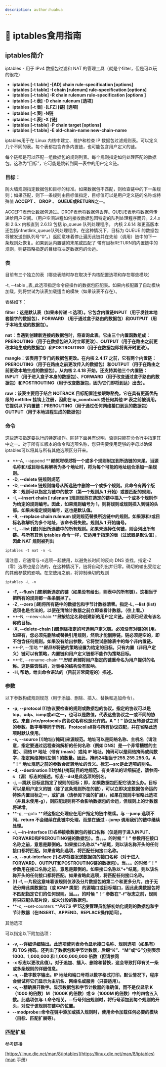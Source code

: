 ```yaml
---
description: author:huahua
---
```


# 🦎 iptables食用指南

## iptables简介

iptables - 用于 IPv4 数据包过滤和 NAT 的管理工具（就是个filter，但是可以玩的很花）

* **iptables \[-t table] -\[AD] chain rule-specification \[options]**&#x20;
* **iptables \[-t table] -I chain \[rulenum] rule-specification \[options]**&#x20;
* **iptables \[-t table] -R chain rulenum rule-specification \[options ]**&#x20;
* **iptables \[-t 表] -D chain rulenum \[选项]**&#x20;
* **iptables \[-t 表] -\[LFZ] \[链] \[选项]**&#x20;
* **iptables \[-t 表] -N链**&#x20;
* **iptables \[-t 表] -X \[链]**&#x20;
* **iptables \[-t table] -P chain target \[options]**
* **iptables \[-t table] -E old-chain-name new-chain-name**

iptables用于在 Linux 内核中建立、维护和检查 IP 数据包过滤规则表。可以定义几个不同的表。每个表都包含许多内置链，也可能包含用户定义的链。

每个链都是可以匹配一组数据包的规则列表。每个规则指定如何处理匹配的数据包。这称为“目标”，它可能是跳转到同一表中的用户定义链。

### 目标：

防火墙规则指定数据包和目标的标准。如果数据包不匹配，则检查链中的下一条规则；如果匹配，则下一条规则由目标值指定，目标值可以是用户定义链的名称或特殊值 **ACCEPT 、 DROP 、 QUEUE或RETURN**之一。

ACCEPT表示让数据包通过。DROP表示将数据包丢弃。QUEUE表示将数据包传递给用户空间。（用户空间进程如何接收数据包因特定的队列处理程序而异。2.4.x 和 2.6.x 内核直到 2.6.13 包括 ip\_queue 队列处理程序。 内核 2.6.14 和更高版本还包括nfnetlink\_queue队列处理程序。在这种情况下，目标为 QUEUE 的数据包将被发送到队列号“0”。）返回意味着停止遍历此链并在先前（调用）链中的下一条规则处恢复。如果到达内置链的末尾或匹配了 带有目标RETURN的内置链中的规则，则链策略指定的目标将决定数据包的命运。

### 表

目前有三个独立的表（哪些表随时存在取决于内核配置选项和存在哪些模块）

\-t, --table _表_此选项指定命令应操作的数据包匹配表。如果内核配置了自动模块加载，则将尝试为该表加载适当的模块（如果该表不存在）。

表格如下：

**filter：这是默认表（如果未传递 -t 选项）。它包含内置链INPUT（用于发往本地套接字的数据包）、FORWARD （用于通过盒子路由的数据包）和OUTPUT（用于本地生成的数据包）。**

**nat：当遇到创建新连接的数据包时，将查询此表。它由三个内置函数组成：PREROUTING（用于在数据包进入时立即更改）、OUTPUT（用于在路由之前更改本地生成的数据包）和POSTROUTING（用于在数据包即将离开时更改）。**

**mangle：该表用于专门的数据包更改。在内核 2.4.17 之前，它有两个内置链：PREROUTING（用于在路由之前更改传入的数据包）和OUTPUT（用于在路由之前更改本地生成的数据包）。从内核 2.4.18 开始，还支持其他三个内置链： INPUT（用于进入盒子本身的数据包）、FORWARD（用于改变通过盒子路由的数据包）和POSTROUTING（用于改变数据包，因为它们即将到达）出去）。**

**raw：该表主要用于结合 NOTRACK 目标配置连接跟踪豁免。它在具有更高优先级的 netfilter 挂钩上注册，因此在 ip\_conntrack 或任何其他 IP 表之前被调用。它提供以下内置链：PREROUTING（用于通过任何网络接口到达的数据包）OUTPUT（用于本地进程生成的数据包）**



### 命令

这些选项指定要执行的特定操作。除非下面另有说明，否则只能在命令行中指定其中之一。对于所有长版本的命令和选项名称，您只需要使用足够的字母以确保iptables可以将其与所有其他选项区分开来。

* **-A, --append **_**链规则规范**_**将一个或多个规则附加到所选链的末尾。当源名称和/或目标名称解析为多个地址时，将为每个可能的地址组合添加一条规则。**
* **-D, --delete 链规则规范**
* **-D, --delete 链规则编号从所选链中删除一个或多个规则。此命令有两个版本：规则可以指定为链中的数字（第一个规则从 1 开始）或要匹配的规则。**
* **-I, --insert chain \[ rulenum ]规则规范在选定的链中插入一个或多个规则作为给定的规则编号。因此，如果规则编号为 1，则将规则或规则插入到链的头部。如果未指定规则编号，这也是默认值。**
* **-R, --replace chain rulenum 规则规范替换所选链中的规则。如果源和/或目标名称解析为多个地址，该命令将失败。规则从 1 开始编号。**
* **-L, --list \[链]列出所选链中的所有规则。如果未选择任何链，则会列出所有链。与所有其他 iptables 命令一样，它适用于指定的表（过滤器是默认值），因此 NAT 规则被列出**

```
iptables -t nat -n -L
```

请注意，它通常与-n选项一起使用，以避免长时间的反向 DNS 查找。指定-Z（零）选项也是合法的，在这种情况下，链将自动列出并归零。确切的输出受给定的其他参数的影响。在您使用之前，将抑制确切的规则

```
iptables -L -v
```

* **-F, --flush \[**_**链**_**]刷新选定的链（如果没有给出，则表中的所有链）。这相当于把所有的规则都一条条删掉了。**
* **-Z, --zero \[**_**链**_**]将所有链中的数据包和字节计数器清零。指定-L, --list (list) 选项也是合法的，以便在清除计数器之前立即查看计数器。（往上看。）**
* **-N, --new-chain **_**链**_**按给定名称创建新的用户定义链。必须已经没有该名称的目标。**
* **-X, --delete-chain \[**_**链**_**]删除指定的可选用户定义链。必须没有对链的引用。如果有，您必须先删除或替换引用规则，然后才能删除链。链必须是空的，即不包含任何规则。如果没有给出参数，它将尝试删除表中的每个非内置链。**
* **-P, --策略 **_**链目标**_**将链的策略设置为给定的目标。只有内置（非用户定义）链可以有策略，内置链和用户定义链都不能作为策略目标。**
* **-E, --rename-chain **_**旧链 新链**_**将用户指定的链重命名为用户提供的名称。这是装饰性的，对表格的结构没有影响。**
* **-H, 帮助。给出命令语法的（目前非常简短的）描述。**

### 参数

以下参数构成规则规范（用于添加、删除、插入、替换和追加命令）。

* **-p, --protocol \[!]协议要检查的规则或数据包的协议。指定的协议可以是tcp、udp、icmp或all之一，也可以是数值，代表这些协议之一或不同的协议。来自 /etc/protocols 的协议名称也是允许的。A ”！” 协议反转测试之前的参数。数字零等同于所有。Protocol all将与所有协议匹配，并在省略此选项时默认使用。**
* **-s, --source \[!]地址\[/掩码]来源规范。地址可以是网络名称、主机名（请注意，指定要通过远程查询解析的任何名称（例如 DNS）是一个非常糟糕的主意）、网络 IP 地址（带有 /mask）或纯 IP 地址。掩码可以是网络掩码或纯数字，指定网络掩码左侧 1 的数量。因此，掩码24相当于255.255.255.0。A ”！” 地址规范之前的参数会反转地址的含义。标志--src是此选项的别名。**
* **-d, --destination \[!]地址\[/掩码]目的地规范。有关语法的详细描述，请参阅-s （源）标志的描述。标志--dst是此选项的别名。**
* **-j, --跳跃 目标这指定了规则的目标；即，如果数据包匹配它该怎么办。目标可以是用户定义的链（除了这条规则所在的链），可以立即决定数据包命运的特殊内置目标之一，或扩展（请参阅下面的扩展）。如果在规则中省略此选项（并且未使用-g），则匹配规则将不会影响数据包的命运，但规则上的计数器将递增。**
* **-g, --goto **_**链**_**这指定处理应在用户指定的链中继续。与 --jump 选项不同，return 不会继续在此链中处理，而是在通过 --jump 调用我们的链中继续处理。**
* **-i, --in-interface \[!]**_**名称**_**接收数据包的接口名称（仅适用于进入INPUT、FORWARD和PREROUTING链的数据包）。当。。。的时候 ”！” 参数用在接口名称之前，意思是颠倒的。如果接口名称以“+”结尾，则以该名称开头的任何接口都将匹配。如果省略此选项，将匹配任何接口名称。**
* **-o, --out-interface \[!]**_**名称**_**将要发送数据包的接口名称（对于进入FORWARD、OUTPUT和POSTROUTING链的数据包）。当。。。的时候 ”！” 参数用在接口名称之前，意思是颠倒的。如果接口名称以“+”结尾，则以该名称开头的任何接口都将匹配。如果省略此选项，将匹配任何接口名称。**
* **\[!] -f, --片段这意味着该规则仅涉及分片数据包的第二个和更多分片。由于无法分辨此类数据包（或 ICMP 类型）的源端口或目标端口，因此此类数据包将不匹配指定它们的任何规则。当。。。的时候 ”！” 参数在“-f”标志之前，规则将只匹配头部片段，或未分段的数据包。**
* **-c, --set-counters **_**PKTS 字节**_**这使管理员能够初始化规则的数据包和字节计数器（在INSERT、APPEND、REPLACE操作期间）。**

其他选项

可以指定以下附加选项：

* **-v, --详细详细输出。此选项使列表命令显示接口名称、规则选项（如果有）和 TOS 掩码。还列出了数据包和字节计数器，后缀“K”、“M”或“G”分别表示 1000、1,000,000 和 1,000,000,000 倍数（但请参阅**&#x20;
* **-x 标志以更改此值）。对于追加、插入、删除和替换，这会导致打印有关一条或多条规则的详细信息。**
* **-n, --数字数字输出。IP 地址和端口号将以数字格式打印。默认情况下，程序会尝试将它们显示为主机名、网络名或服务（只要适用）。**
* **-x, --精确展开数字。显示数据包和字节计数器的准确值，而不是仅显示 K（1000 的倍数）M（1000K 的倍数）或 G（1000M 的倍数）中的四舍五入数。此选项仅与-L命令相关。--行号列出规则时，将行号添加到每个规则的开头，对应于该规则在链中的位置。**
* **--modprobe=命令在链中添加或插入规则时，使用命令加载任何必要的模块（目标、匹配扩展等）。**

### 匹配扩展













参考链接

[https://linux.die.net/man/8/iptables](https://linux.die.net/man/8/iptables)(man 手册)











